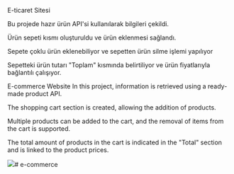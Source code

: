 E-ticaret Sitesi

Bu projede hazır ürün API'si kullanılarak bilgileri çekildi.

Ürün sepeti kısmı oluşturuldu ve ürün eklenmesi sağlandı.

Sepete çoklu ürün eklenebiliyor ve sepetten ürün silme işlemi yapılıyor

Sepetteki ürün tutarı "Toplam" kısmında belirtiliyor ve ürün fiyatlarıyla bağlantılı çalışıyor.



E-commerce Website
In this project, information is retrieved using a ready-made product API.

The shopping cart section is created, allowing the addition of products.

Multiple products can be added to the cart, and the removal of items from the cart is supported.

The total amount of products in the cart is indicated in the "Total" section and is linked to the product prices.

<img src="görsel.gif"/># e-commerce
